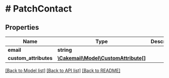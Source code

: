 # # PatchContact

## Properties

Name | Type | Description | Notes
------------ | ------------- | ------------- | -------------
**email** | **string** |  | [optional] 
**custom_attributes** | [**\Cakemail\Model\CustomAttribute[]**](CustomAttribute.md) |  | [optional] 

[[Back to Model list]](../../README.md#documentation-for-models) [[Back to API list]](../../README.md#documentation-for-api-endpoints) [[Back to README]](../../README.md)


